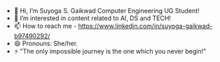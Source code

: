 - 👋 Hi, I’m Suyoga S. Gaikwad Computer Engineering UG Student!
- 👀 I’m interested in content related to AI, DS and TECH!
- 📫 How to reach me - https://www.linkedin.com/in/suyoga-gaikwad-b97490292/
- 😄 Pronouns: She/her.
- ⚡ "The only impossible journey is the one which you never begin!"

